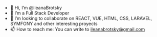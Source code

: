 - 👋 Hi, I’m @ileanaBrotsky
- 👀 I’m a Full Stack Developer
- 💞️ I’m looking to collaborate on REACT, VUE, HTML, CSS, LARAVEL, SYMFONY and other interesting proyects
- 📫 How to reach me: You can write to ileanabrotsky@gmail.com
<!---
ileanaBrotsky/ileanaBrotsky is a ✨ special ✨ repository because its `README.md` (this file) appears on your GitHub profile.
You can click the Preview link to take a look at your changes.
--->

